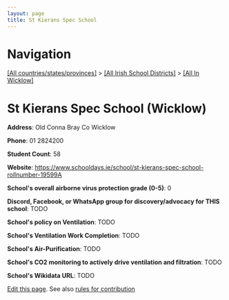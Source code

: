 ```yaml
---
layout: page
title: St Kierans Spec School
---
```

# Navigation

[[All countries/states/provinces]](../../..) > [[All Irish School Districts]](../..) > [[All In Wicklow]](..)

# St Kierans Spec School (Wicklow)

**Address**: Old Conna Bray Co Wicklow

**Phone**: 01 2824200

**Student Count**: 58

**Website**: <https://www.schooldays.ie/school/st-kierans-spec-school-rollnumber-19599A>

**School's overall airborne virus protection grade (0-5)**: 0

**Discord, Facebook, or WhatsApp group for discovery/advocacy for THIS school**: TODO

**School's policy on Ventilation**: TODO

**School's Ventilation Work Completion**: TODO

**School's Air-Purification**: TODO

**School's CO2 monitoring to actively drive ventilation and filtration**: TODO

**School's Wikidata URL**: TODO


[Edit this page](https://github.com/ventilate-schools/Ireland/edit/main/./Wicklow/St_Kierans_Spec_School.md). See also [rules for contribution](../../../contribution-rules/)